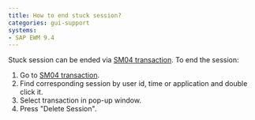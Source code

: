 ```yaml
---
title: How to end stuck session?
categories: gui-support
systems:
- SAP EWM 9.4
---
```


Stuck session can be ended via [SM04 transaction](../../../gui/transactions/sm04.md). To end the session:

1. Go to [SM04 transaction](../../../gui/transactions/sm04.md).
2. Find corresponding session by user id, time or application and double click it.
3. Select transaction in pop-up window.
4. Press "Delete Session".
